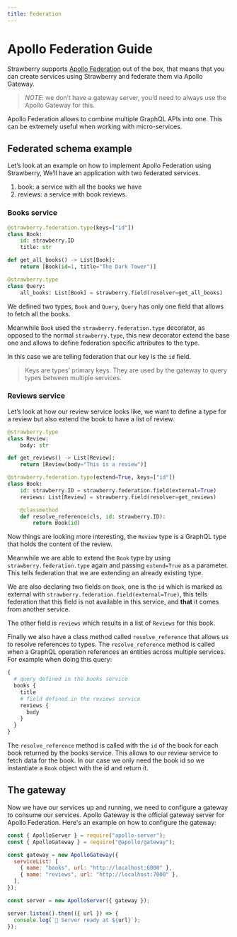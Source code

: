 ```yaml
---
title: Federation
---
```


# Apollo Federation Guide

Strawberry supports [Apollo Federation][1] out of the box, that means that you
can create services using Strawberry and federate them via Apollo Gateway.

> _NOTE_: we don’t have a gateway server, you’d need to always use the Apollo
> Gateway for this.

Apollo Federation allows to combine multiple GraphQL APIs into one. This can be
extremely useful when working with micro-services.

## Federated schema example

Let’s look at an example on how to implement Apollo Federation using Strawberry,
We’ll have an application with two federated services.

1. book: a service with all the books we have
2. reviews: a service with book reviews.

### Books service

```python
@strawberry.federation.type(keys=["id"])
class Book:
    id: strawberry.ID
    title: str

def get_all_books() -> List[Book]:
    return [Book(id=1, title="The Dark Tower")]

@strawberry.type
class Query:
    all_books: List[Book] = strawberry.field(resolver=get_all_books)
```

We defined two types, `Book` and `Query`, `Query` has only one field that allows
to fetch all the books.

Meanwhile `Book` used the `strawberry.federation.type` decorator, as opposed to
the normal `strawberry.type`, this new decorator extend the base one and allows
to define federation specific attributes to the type.

In this case we are telling federation that our key is the `id` field.

> Keys are types’ primary keys. They are used by the gateway to query types
> between multiple services.

### Reviews service

Let’s look at how our review service looks like, we want to define a type for a
review but also extend the book to have a list of review.

```python
@strawberry.type
class Review:
    body: str

def get_reviews() -> List[Review]:
    return [Review(body="This is a review")]

@strawberry.federation.type(extend=True, keys=["id"])
class Book:
    id: strawberry.ID = strawberry.federation.field(external=True)
    reviews: List[Review] = strawberry.field(resolver=get_reviews)

    @classmethod
    def resolve_reference(cls, id: strawberry.ID):
        return Book(id)
```

Now things are looking more interesting, the `Review` type is a GraphQL type
that holds the content of the review.

Meanwhile we are able to extend the `Book` type by using
`strawberry.federation.type` again and passing `extend=True` as a parameter.
This tells federation that we are extending an already existing type.

We are also declaring two fields on `Book`, one is the `id` which is marked as
external with `strawberry.federation.field(external=True)`, this tells
federation that this field is not available in this service, and **that** it
comes from another service.

The other field is `reviews` which results in a list of `Reviews` for this book.

Finally we also have a class method called `resolve_reference` that allows us to
resolve references to types. The `resolve_reference` method is called when a
GraphQL operation references an entities across multiple services. For example
when doing this query:

```graphql
{
  # query defined in the books service
  books {
    title
    # field defined in the reviews service
    reviews {
      body
    }
  }
}
```

The `resolve_reference` method is called with the `id` of the book for each book
returned by the books service. This allows to our review service to fetch data
for the book. In our case we only need the book id so we instantiate a `Book`
object with the id and return it.

## The gateway

Now we have our services up and running, we need to configure a gateway to
consume our services. Apollo Gateway is the official gateway server for Apollo
Federation. Here's an example on how to configure the gateway:

```js
const { ApolloServer } = require("apollo-server");
const { ApolloGateway } = require("@apollo/gateway");

const gateway = new ApolloGateway({
  serviceList: [
    { name: "books", url: "http://localhost:6000" },
    { name: "reviews", url: "http://localhost:7000" },
  ],
});

const server = new ApolloServer({ gateway });

server.listen().then(({ url }) => {
  console.log(`🚀 Server ready at ${url}`);
});
```

[1]:
  https://www.apollographql.com/docs/apollo-server/federation/introduction/
  "Apollo Federation Introduction"

